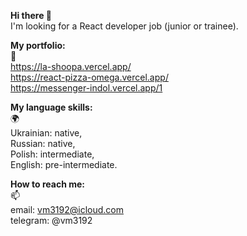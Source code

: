 **Hi there 👋**  
I'm looking for a React developer job (junior or trainee).

**My portfolio:**  
💼  
https://la-shoopa.vercel.app/  
https://react-pizza-omega.vercel.app/  
https://messenger-indol.vercel.app/1

**My language skills:**  
🌍  
Ukrainian: native,  
Russian: native,  
Polish: intermediate,  
English: pre-intermediate. 

**How to reach me:**  
📫   
email: vm3192@icloud.com  
telegram: @vm3192

<!--
**vm3192/vm3192** is a ✨ _special_ ✨ repository because its `README.md` (this file) appears on your GitHub profile.

Here are some ideas to get you started:

- 🔭 I’m currently working on ...
- 🌱 I’m currently learning ...
- 👯 I’m looking to collaborate on ...
- 🤔 I’m looking for help with ...
- 💬 Ask me about ...
- 📫 How to reach me: ...
- 😄 Pronouns: ...
- ⚡ Fun fact: ...
-->
